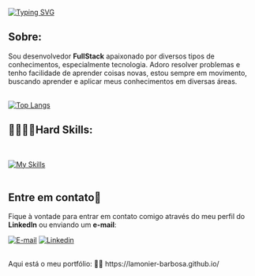 
[![Typing SVG](https://readme-typing-svg.demolab.com?font=Fira+Code&weight=500&size=22&pause=1000&color=34AD00&center=falso&vCenter=falso&repeat=verdadeiro&width=435&lines=Ol%C3%A1%2C+meu+nome+%C3%A9+%3D%3E+Lamonier;Seja+bem+vindo+ao+meu+Perfil!+%F0%9F%98%8A)](https://git.io/typing-svg)

## Sobre:
Sou desenvolvedor **FullStack** apaixonado por diversos tipos de conhecimentos, especialmente tecnologia.
Adoro resolver problemas e tenho facilidade de aprender coisas novas, estou sempre em movimento,
buscando aprender e aplicar meus conhecimentos em diversas áreas.
<br/>
<br/>

[![Top Langs](https://github-readme-stats.vercel.app/api/top-langs/?username=Lamonier-Barbosa&layout=donut&bg_color=292929&border_color=34AD00)](https://github.com/anuraghazra/github-readme-stats)

## 🚀👨🏻‍💻Hard Skills:
<br/>

[![My Skills](https://skillicons.dev/icons?i=js,html,css,php,postgres,git,nodejs,wordpress)](https://skillicons.dev)
<br/>
<br/>
## Entre em contato📲

Fique à vontade para entrar em contato comigo através do meu perfil do **LinkedIn** ou enviando um **e-mail**:

[![E-mail](https://img.shields.io/badge/Microsoft_Outlook-0078D4?style=for-the-badge&logo=microsoft-outlook&logoColor=white)](mailto:lamoni_lr@hotmail.com)
[![Linkedin](https://img.shields.io/badge/LinkedIn-0077B5?style=for-the-badge&logo=linkedin&logoColor=white)](https://www.linkedin.com/in/lamonier-barbosa/)

<br/>
Aqui está o meu portfólio: 👨‍💻
https://lamonier-barbosa.github.io/

